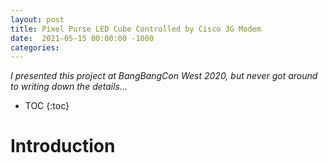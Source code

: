 ```yaml
---
layout: post
title: Pixel Purse LED Cube Controlled by Cisco 3G Modem
date:  2021-05-15 00:00:00 -1000
categories:
---
```


*I presented this project at BangBangCon West 2020, but never got around to writing
down the details...*

* TOC
{:toc}

# Introduction



